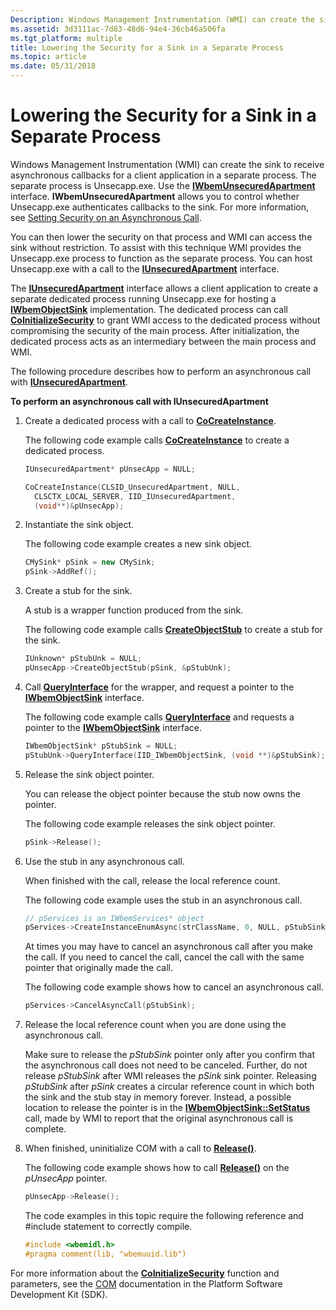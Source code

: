 ```yaml
---
Description: Windows Management Instrumentation (WMI) can create the sink to receive asynchronous callbacks for a client application in a separate process.
ms.assetid: 3d3111ac-7d83-48d6-94e4-36cb46a506fa
ms.tgt_platform: multiple
title: Lowering the Security for a Sink in a Separate Process
ms.topic: article
ms.date: 05/31/2018
---
```


# Lowering the Security for a Sink in a Separate Process

Windows Management Instrumentation (WMI) can create the sink to receive asynchronous callbacks for a client application in a separate process. The separate process is Unsecapp.exe. Use the [**IWbemUnsecuredApartment**](/windows/desktop/api/Wbemcli/nn-wbemcli-iwbemunsecuredapartment) interface. **IWbemUnsecuredApartment** allows you to control whether Unsecapp.exe authenticates callbacks to the sink. For more information, see [Setting Security on an Asynchronous Call](setting-security-on-an-asynchronous-call.md).

You can then lower the security on that process and WMI can access the sink without restriction. To assist with this technique WMI provides the Unsecapp.exe process to function as the separate process. You can host Unsecapp.exe with a call to the [**IUnsecuredApartment**](/windows/desktop/api/Wbemcli/nn-wbemcli-iunsecuredapartment) interface.

The [**IUnsecuredApartment**](/windows/desktop/api/Wbemcli/nn-wbemcli-iunsecuredapartment) interface allows a client application to create a separate dedicated process running Unsecapp.exe for hosting a [**IWbemObjectSink**](iwbemobjectsink.md) implementation. The dedicated process can call [**CoInitializeSecurity**](/windows/win32/api/combaseapi/nf-combaseapi-coinitializesecurity) to grant WMI access to the dedicated process without compromising the security of the main process. After initialization, the dedicated process acts as an intermediary between the main process and WMI.

The following procedure describes how to perform an asynchronous call with [**IUnsecuredApartment**](/windows/desktop/api/Wbemcli/nn-wbemcli-iunsecuredapartment).

**To perform an asynchronous call with IUnsecuredApartment**

1.  Create a dedicated process with a call to [**CoCreateInstance**](/windows/win32/api/combaseapi/nf-combaseapi-cocreateinstance).

    The following code example calls [**CoCreateInstance**](/windows/win32/api/combaseapi/nf-combaseapi-cocreateinstance) to create a dedicated process.

    ```C++
    IUnsecuredApartment* pUnsecApp = NULL;

    CoCreateInstance(CLSID_UnsecuredApartment, NULL, 
      CLSCTX_LOCAL_SERVER, IID_IUnsecuredApartment, 
      (void**)&pUnsecApp);
    ```

    

2.  Instantiate the sink object.

    The following code example creates a new sink object.

    ```C++
    CMySink* pSink = new CMySink;
    pSink->AddRef();
    ```

    

3.  Create a stub for the sink.

    A stub is a wrapper function produced from the sink.

    The following code example calls [**CreateObjectStub**](/windows/desktop/api/Wbemcli/nf-wbemcli-iunsecuredapartment-createobjectstub) to create a stub for the sink.

    ```C++
    IUnknown* pStubUnk = NULL; 
    pUnsecApp->CreateObjectStub(pSink, &pStubUnk);
    ```

    

4.  Call [**QueryInterface**](/windows/win32/api/unknwn/nf-unknwn-iunknown-queryinterface(q)) for the wrapper, and request a pointer to the [**IWbemObjectSink**](iwbemobjectsink.md) interface.

    The following code example calls [**QueryInterface**](/windows/win32/api/unknwn/nf-unknwn-iunknown-queryinterface(q)) and requests a pointer to the [**IWbemObjectSink**](iwbemobjectsink.md) interface.

    ```C++
    IWbemObjectSink* pStubSink = NULL;
    pStubUnk->QueryInterface(IID_IWbemObjectSink, (void **)&pStubSink); pStubUnk->Release();
    ```

    

5.  Release the sink object pointer.

    You can release the object pointer because the stub now owns the pointer.

    The following code example releases the sink object pointer.

    ```C++
    pSink->Release();
    ```

    

6.  Use the stub in any asynchronous call.

    When finished with the call, release the local reference count.

    The following code example uses the stub in an asynchronous call.

    ```C++
    // pServices is an IWbemServices* object
    pServices->CreateInstanceEnumAsync(strClassName, 0, NULL, pStubSink);
    ```

    

    At times you may have to cancel an asynchronous call after you make the call. If you need to cancel the call, cancel the call with the same pointer that originally made the call.

    The following code example shows how to cancel an asynchronous call.

    ```C++
    pServices->CancelAsyncCall(pStubSink);
    ```

    

7.  Release the local reference count when you are done using the asynchronous call.

    Make sure to release the *pStubSink* pointer only after you confirm that the asynchronous call does not need to be canceled. Further, do not release *pStubSink* after WMI releases the *pSink* sink pointer. Releasing *pStubSink* after *pSink* creates a circular reference count in which both the sink and the stub stay in memory forever. Instead, a possible location to release the pointer is in the [**IWbemObjectSink::SetStatus**](/windows/desktop/api/Wbemcli/nf-wbemcli-iwbemobjectsink-setstatus) call, made by WMI to report that the original asynchronous call is complete.

8.  When finished, uninitialize COM with a call to [**Release()**](/windows/win32/api/unknwn/nf-unknwn-iunknown-release).

    The following code example shows how to call [**Release()**](/windows/win32/api/unknwn/nf-unknwn-iunknown-release) on the *pUnsecApp* pointer.

    ```C++
    pUnsecApp->Release();
    ```

    

    The code examples in this topic require the following reference and \#include statement to correctly compile.

    ```C++
    #include <wbemidl.h>
    #pragma comment(lib, "wbemuuid.lib")
    ```

    

For more information about the [**CoInitializeSecurity**](/windows/win32/api/combaseapi/nf-combaseapi-coinitializesecurity) function and parameters, see the [COM](../cossdk/component-services-portal.md) documentation in the Platform Software Development Kit (SDK).

 

 